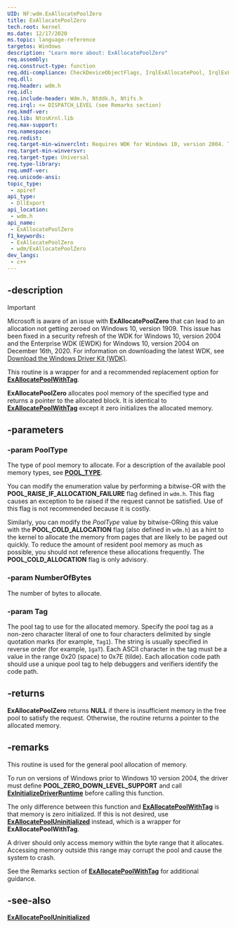 ```yaml
---
UID: NF:wdm.ExAllocatePoolZero
title: ExAllocatePoolZero
tech.root: kernel
ms.date: 12/17/2020
ms.topic: language-reference
targetos: Windows
description: "Learn more about: ExAllocatePoolZero"
req.assembly: 
req.construct-type: function
req.ddi-compliance: CheckDeviceObjectFlags, IrqlExAllocatePool, IrqlExFree1, PowerDownAllocate, PowerUpFail, HwStorPortProhibitedDDIs, SpNoWait, StorPortStartIo
req.dll: 
req.header: wdm.h
req.idl: 
req.include-header: Wdm.h, Ntddk.h, Ntifs.h
req.irql: <= DISPATCH_LEVEL (see Remarks section)
req.kmdf-ver: 
req.lib: NtosKrnl.lib
req.max-support: 
req.namespace: 
req.redist: 
req.target-min-winverclnt: Requires WDK for Windows 10, version 2004. Targets Windows 7 and later versions of the Windows operating system.
req.target-min-winversvr: 
req.target-type: Universal
req.type-library: 
req.umdf-ver: 
req.unicode-ansi: 
topic_type:
 - apiref
api_type:
 - DllExport
api_location:
 - wdm.h
api_name:
 - ExAllocatePoolZero
f1_keywords:
 - ExAllocatePoolZero
 - wdm/ExAllocatePoolZero
dev_langs:
 - c++
---
```


## -description

> [!IMPORTANT]
> Microsoft is aware of an issue with **ExAllocatePoolZero** that can lead to an allocation not getting zeroed on Windows 10, version 1909. This issue has been fixed in a security refresh of the WDK for Windows 10, version 2004 and the Enterprise WDK (EWDK) for Windows 10, version 2004 on December 16th, 2020. For information on downloading the latest WDK, see [Download the Windows Driver Kit (WDK)](/windows-hardware/drivers/download-the-wdk).

This routine is a wrapper for and a recommended replacement option for [**ExAllocatePoolWithTag**](nf-wdm-exallocatepoolwithtag.md).

**ExAllocatePoolZero** allocates pool memory of the specified type and returns a pointer to the allocated block. It is identical to [**ExAllocatePoolWithTag**](nf-wdm-exallocatepoolwithtag.md) except it zero initializes the allocated memory.

## -parameters

### -param PoolType

The type of pool memory to allocate. For a description of the available pool memory types, see [**POOL_TYPE**](ne-wdm-_pool_type.md). 

You can modify the enumeration value by performing a bitwise-OR with the **POOL_RAISE_IF_ALLOCATION_FAILURE** flag defined in `wdm.h`. This flag causes an exception to be raised if the request cannot be satisfied. Use of this flag is not recommended because it is costly. 

Similarly, you can modify the *PoolType* value by bitwise-ORing this value with the **POOL_COLD_ALLOCATION** flag (also defined in `wdm.h`) as a hint to the kernel to allocate the memory from pages that are likely to be paged out quickly. To reduce the amount of resident pool memory as much as possible, you should not reference these allocations frequently. The **POOL_COLD_ALLOCATION** flag is only advisory.

### -param NumberOfBytes

The number of bytes to allocate.

### -param Tag

The pool tag to use for the allocated memory. Specify the pool tag as a non-zero character literal of one to four characters delimited by single quotation marks (for example, `Tag1`). The string is usually specified in reverse order (for example, `1gaT`). Each ASCII character in the tag must be a value in the range 0x20 (space) to 0x7E (tilde). Each allocation code path should use a unique pool tag to help debuggers and verifiers identify the code path.

## -returns

**ExAllocatePoolZero** returns **NULL** if there is insufficient memory in the free pool to satisfy the request. Otherwise, the routine returns a pointer to the allocated memory.

## -remarks

This routine is used for the general pool allocation of memory. 

To run on versions of Windows prior to Windows 10 version 2004, the driver must define **POOL_ZERO_DOWN_LEVEL_SUPPORT** and call [**ExInitializeDriverRuntime**](nf-wdm-exinitializedriverruntime.md) before calling this function.

The only difference between this function and [**ExAllocatePoolWithTag**](nf-wdm-exallocatepoolwithtag.md) is that memory is zero initialized. If this is not desired, use [**ExAllocatePoolUninitialized**](nf-wdm-exallocatepooluninitialized.md) instead, which is a wrapper for **ExAllocatePoolWithTag**. 

A driver should only access memory within the byte range that it allocates.  Accessing memory outside this range may corrupt the pool and cause the system to crash. 

See the Remarks section of [**ExAllocatePoolWithTag**](nf-wdm-exallocatepoolwithtag.md) for additional guidance.

## -see-also

[**ExAllocatePoolUninitialized**](nf-wdm-exallocatepooluninitialized.md)

